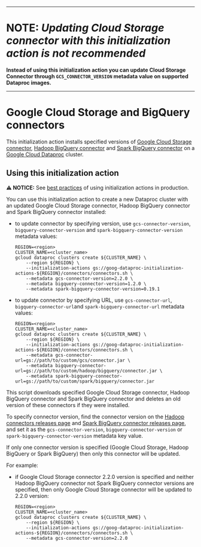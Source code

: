 --------------------------------------------------------------------------------

# NOTE: *Updating Cloud Storage connector with this initialization action is not recommended*

**Instead of using this initialization action you can update Cloud Storage Connector through
`GCS_CONNECTOR_VERSION` metadata value on supported Dataproc images.**

--------------------------------------------------------------------------------

# Google Cloud Storage and BigQuery connectors

This initialization action installs specified versions of
[Google Cloud Storage connector](https://github.com/GoogleCloudDataproc/hadoop-connectors/tree/master/gcs),
[Hadoop BigQuery connector](https://github.com/GoogleCloudDataproc/hadoop-connectors/tree/master/bigquery)
and
[Spark BigQuery connector](https://github.com/GoogleCloudDataproc/spark-bigquery-connector)
on a [Google Cloud Dataproc](https://cloud.google.com/dataproc) cluster.

## Using this initialization action

**:warning: NOTICE:** See
[best practices](/README.md#how-initialization-actions-are-used) of using
initialization actions in production.

You can use this initialization action to create a new Dataproc cluster with an
updated Google Cloud Storage connector, Hadoop BigQuery connector and Spark
BigQuery connector installed:

-   to update connector by specifying version, use `gcs-connector-version`,
    `bigquery-connector-version` and `spark-bigquery-connector-version` metadata
    values:

    ```
    REGION=<region>
    CLUSTER_NAME=<cluster_name>
    gcloud dataproc clusters create ${CLUSTER_NAME} \
        --region ${REGION} \
        --initialization-actions gs://goog-dataproc-initialization-actions-${REGION}/connectors/connectors.sh \
        --metadata gcs-connector-version=2.2.0 \
        --metadata bigquery-connector-version=1.2.0 \
        --metadata spark-bigquery-connector-version=0.19.1
    ```

-   to update connector by specifying URL, use `gcs-connector-url`,
    `bigquery-connector-url`and `spark-bigquery-connector-url` metadata values:

    ```
    REGION=<region>
    CLUSTER_NAME=<cluster_name>
    gcloud dataproc clusters create ${CLUSTER_NAME} \
        --region ${REGION} \
        --initialization-actions gs://goog-dataproc-initialization-actions-${REGION}/connectors/connectors.sh \
        --metadata gcs-connector-url=gs://path/to/custom/gcs/connector.jar \
        --metadata bigquery-connector-url=gs://path/to/custom/hadoop/bigquery/connector.jar \
        --metadata spark-bigquery-connector-url=gs://path/to/custom/spark/bigquery/connector.jar
    ```

This script downloads specified Google Cloud Storage connector, Hadoop BigQuery
connector and Spark BigQuery connector and deletes an old version of these
connectors if they were installed.

To specify connector version, find the connector version on the
[Hadoop connectors releases page](https://github.com/GoogleCloudDataproc/hadoop-connectors/releases)
and
[Spark BigQuery connector releases page](https://github.com/GoogleCloudDataproc/spark-bigquery-connector/releases),
and set it as the `gcs-connector-version`, `bigquery-connector-version` or
`spark-bigquery-connector-version` metadata key value.

If only one connector version is specified (Google Cloud Storage, Hadoop
BigQuery or Spark BigQuery) then only this connector will be updated.

For example:

*   if Google Cloud Storage connector 2.2.0 version is specified and neither
    Hadoop BigQuery connector not Spark BigQuery connector versions are
    specified, then only Google Cloud Storage connector will be updated to 2.2.0
    version:

    ```
    REGION=<region>
    CLUSTER_NAME=<cluster_name>
    gcloud dataproc clusters create ${CLUSTER_NAME} \
        --region ${REGION} \
        --initialization-actions gs://goog-dataproc-initialization-actions-${REGION}/connectors/connectors.sh \
        --metadata gcs-connector-version=2.2.0
    ```
